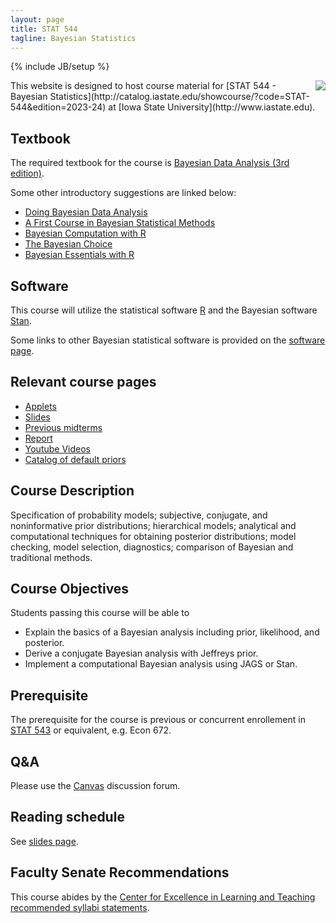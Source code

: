 ```yaml
---
layout: page
title: STAT 544
tagline: Bayesian Statistics
---
```

{% include JB/setup %}

<img src="http://upload.wikimedia.org/wikipedia/commons/thumb/e/ed/Bayes_icon.svg/200px-Bayes_icon.svg.png" align="right" />
This website is designed to host course material for [STAT 544 - Bayesian Statistics](http://catalog.iastate.edu/showcourse/?code=STAT-544&edition=2023-24) at [Iowa State University](http://www.iastate.edu).

## Textbook

The required textbook for the course is 
[Bayesian Data Analysis (3rd edition)](https://a.co/d/11huyhL).

Some other introductory suggestions are linked below:

- [Doing Bayesian Data Analysis](https://a.co/d/iPfzD13)
- [A First Course in Bayesian Statistical Methods](https://a.co/d/ibqmX7l)
- [Bayesian Computation with R](https://a.co/d/4N1dXms)
- [The Bayesian Choice](https://a.co/d/boWYMjE)
- [Bayesian Essentials with R](https://a.co/d/9PaiPpP)

## Software 

This course will utilize the statistical software 
[R](https://www.r-project.org/) and the Bayesian software
[Stan](https://mc-stan.org/). 

Some links to other Bayesian statistical software is provided 
on the [software page](software.html).

## Relevant course pages

- [Applets](applets.html)
- [Slides](slides)
- [Previous midterms](midterm)
- [Report](report)
- [Youtube Videos](https://www.youtube.com/playlist?list=PLFHD4aOUZFp0Xhzd5j1nWnExD54xJfnJX)
- [Catalog of default priors](YangBerger1998.pdf)

## Course Description

Specification of probability models; subjective, conjugate, and noninformative prior distributions; hierarchical models; analytical and computational techniques for obtaining posterior distributions; model checking, model selection, diagnostics; comparison of Bayesian and traditional methods. 

## Course Objectives

Students passing this course will be able to

- Explain the basics of a Bayesian analysis including prior, likelihood, and posterior. 
- Derive a conjugate Bayesian analysis with Jeffreys prior.
- Implement a computational Bayesian analysis using JAGS or Stan.

## Prerequisite

The prerequisite for the course is previous or concurrent enrollement in [STAT 543](http://catalog.iastate.edu/showcourse/?code=STAT-543&edition=2014-15) or equivalent, e.g. Econ 672. 


## Q&A

Please use the [Canvas](http://canvas.iastate.edu/) discussion forum. 


## Reading schedule

See [slides page](slides).

## Faculty Senate Recommendations

This course abides by the 
[Center for Excellence in Learning and Teaching recommended syllabi statements](https://www.celt.iastate.edu/instructional-strategies/preparing-to-teach/how-to-create-an-effective-syllabus/recommended-iowa-state-university-syllabus-statements/).

